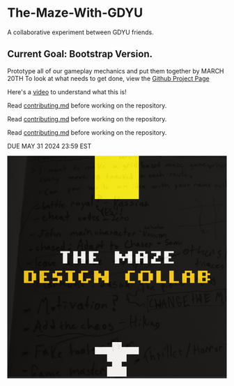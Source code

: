# The-Maze-With-GDYU
 A collaborative experiment between GDYU friends.

## Current Goal: Bootstrap Version.
Prototype all of our gameplay mechanics and put them together by MARCH 20TH
To look at what needs to get done, view the [Github Project Page](https://github.com/orgs/GDYUClub/projects/1/views/1)

Here's a [video](https://youtu.be/xjZsrdWe2jU) to understand what this is!

Read [contributing.md](/docs/contributing.md) before working on the repository.

Read [contributing.md](/docs/contributing.md) before working on the repository.

Read [contributing.md](/docs/contributing.md) before working on the repository.

DUE MAY 31 2024 23:59 EST

![THEMAZEphoto](/docs/gh_readme_assets/THEMAZEhahahahatestingargstuffifyouseethismessagemesayingyoudidhehehe2.png)

